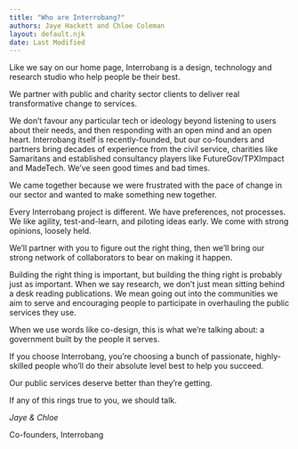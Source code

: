 ```yaml
---
title: "Who are Interrobang?"
authors: Jaye Hackett and Chloe Coleman
layout: default.njk
date: Last Modified
---
```


Like we say on our home page, Interrobang is a design, technology and research studio who help people be their best.

We partner with public and charity sector clients to deliver real transformative change to services.

We don’t favour any particular tech or ideology beyond listening to users about their needs, and then responding with an open mind and an open heart.
Interrobang itself is recently-founded, but our co-founders and partners bring decades of experience from the civil service, charities like Samaritans and established consultancy players like FutureGov/TPXImpact and MadeTech.
We’ve seen good times and bad times.

We came together because we were frustrated with the pace of change in our sector and wanted to make something new together.

Every Interrobang project is different. We have preferences, not processes. We like agility, test-and-learn, and piloting ideas early. We come with strong opinions, loosely held.

We’ll partner with you to figure out the right thing, then we’ll bring our strong network of collaborators to bear on making it happen.

Building the right thing is important, but building the thing right is probably just as important. When we say research, we don’t just mean sitting behind a desk reading publications. We mean going out into the communities we aim to serve and encouraging people to participate in overhauling the public services they use.

When we use words like co-design, this is what we’re talking about: a government built by the people it serves.

If you choose Interrobang, you’re choosing a bunch of passionate, highly-skilled people who’ll do their absolute level best to help you succeed.

Our public services deserve better than they’re getting.

If any of this rings true to you, we should talk.

_Jaye & Chloe_

Co-founders, Interrobang
